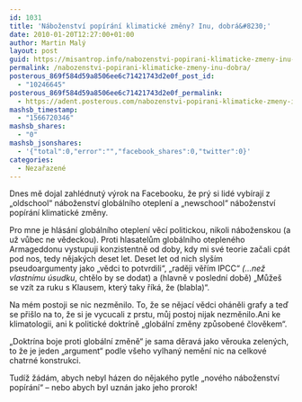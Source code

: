 ```yaml
---
id: 1031
title: 'Náboženství popírání klimatické změny? Inu, dobrá&#8230;'
date: 2010-01-20T12:27:00+01:00
author: Martin Malý
layout: post
guid: https://misantrop.info/nabozenstvi-popirani-klimaticke-zmeny-inu-dobra/
permalink: /nabozenstvi-popirani-klimaticke-zmeny-inu-dobra/
posterous_869f584d59a8506ee6c71421743d2e0f_post_id:
  - "10246645"
posterous_869f584d59a8506ee6c71421743d2e0f_permalink:
  - https://adent.posterous.com/nabozenstvi-popirani-klimaticke-zmeny-inu-dob
mashsb_timestamp:
  - "1566720346"
mashsb_shares:
  - "0"
mashsb_jsonshares:
  - '{"total":0,"error":"","facebook_shares":0,"twitter":0}'
categories:
  - Nezařazené
---
```

Dnes mě dojal zahl&eacute;dnut&yacute; v&yacute;rok na Facebooku, že pr&yacute; si lid&eacute; vyb&iacute;raj&iacute; z &#8222;oldschool&#8220; n&aacute;boženstv&iacute; glob&aacute;ln&iacute;ho oteplen&iacute; a &#8222;newschool&#8220; n&aacute;boženstv&iacute; pop&iacute;r&aacute;n&iacute; klimatick&eacute; změny.

Pro mne je hl&aacute;s&aacute;n&iacute; glob&aacute;ln&iacute;ho oteplen&iacute; věc&iacute; politickou, nikoli n&aacute;boženskou (a už vůbec ne vědeckou). Proti hlasatelům glob&aacute;ln&iacute;ho oteplen&eacute;ho Armageddonu vystupuji konzistentně od doby, kdy mi sv&eacute; teorie začali cp&aacute;t pod nos, tedy nějak&yacute;ch deset let. Deset let od nich sly&scaron;&iacute;m pseudoargumenty jako &#8222;vědci to potvrdili&#8220;, &#8222;raději věř&iacute;m IPCC&#8220; _(&#8230;než vlastn&iacute;mu &uacute;sudku_, chtělo by se dodat) a (hlavně v posledn&iacute; době) &#8222;Může&scaron; se vz&iacute;t za ruku s Klausem, kter&yacute; taky ř&iacute;k&aacute;, že (blabla)&#8220;.

Na m&eacute;m postoji se nic nezměnilo. To, že se nějac&iacute; vědci oh&aacute;něli grafy a teď se při&scaron;lo na to, že si je vycucali z prstu, můj postoj nijak nezměnilo.Ani ke klimatologii, ani k politick&eacute; doktr&iacute;ně &#8222;glob&aacute;ln&iacute; změny způsoben&eacute; člověkem&#8220;.

&#8222;Doktr&iacute;na boje proti glob&aacute;ln&iacute; změně&#8220; je sama děrav&aacute; jako věrouka zelen&yacute;ch, to že je jeden &#8222;argument&#8220; podle v&scaron;eho vylhan&yacute; neměn&iacute; nic na celkov&eacute; chatrn&eacute; konstrukci.

Tud&iacute;ž ž&aacute;d&aacute;m, abych nebyl h&aacute;zen do nějak&eacute;ho pytle &#8222;nov&eacute;ho n&aacute;boženstv&iacute; pop&iacute;r&aacute;n&iacute;&#8220; &#8211; nebo abych byl uzn&aacute;n jako jeho prorok!